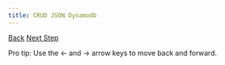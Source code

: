 ```yaml
---
title: CRUD JSON Dynamodb
---
```


<a id="prev" class="btn btn-basic" href="{% link _docs/crud-json-activerecord.md %}">Back</a>
<a id="next" class="btn btn-primary" href="{% link _docs/considerations.md %}">Next Step</a>
<p class="keyboard-tip">Pro tip: Use the <- and -> arrow keys to move back and forward.</p>
